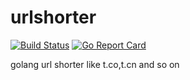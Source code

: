 # urlshorter

[![Build Status](https://travis-ci.org/brucemaclin/urlshorter.svg?branch=master)](https://travis-ci.org/brucemaclin/urlshorter) [![Go Report Card](https://goreportcard.com/badge/github.com/brucemaclin/urlshorter)](https://goreportcard.com/report/github.com/brucemaclin/urlshorter)

golang url shorter like t.co,t.cn and so on
